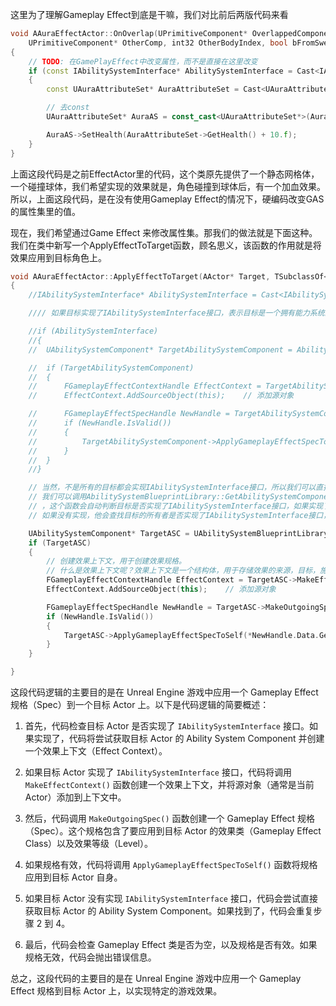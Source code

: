 这里为了理解Gameplay Effect到底是干嘛，我们对比前后两版代码来看

```c++
void AAuraEffectActor::OnOverlap(UPrimitiveComponent* OverlappedComponent, AActor* OtherActor,
	UPrimitiveComponent* OtherComp, int32 OtherBodyIndex, bool bFromSweep, const FHitResult& SweepResult)
{
	// TODO: 在GamePlayEffect中改变属性，而不是直接在这里改变
	if (const IAbilitySystemInterface* AbilitySystemInterface = Cast<IAbilitySystemInterface>(OtherActor))
	{
		const UAuraAttributeSet* AuraAttributeSet = Cast<UAuraAttributeSet>(AbilitySystemInterface->GetAbilitySystemComponent()->GetAttributeSet(UAuraAttributeSet::StaticClass()));

		// 去const
		UAuraAttributeSet* AuraAS = const_cast<UAuraAttributeSet*>(AuraAttributeSet);

		AuraAS->SetHealth(AuraAttributeSet->GetHealth() + 10.f);
	}
}
```

上面这段代码是之前EffectActor里的代码，这个类原先提供了一个静态网格体，一个碰撞球体，我们希望实现的效果就是，角色碰撞到球体后，有一个加血效果。所以，上面这段代码，是在没有使用Gameplay Effect的情况下，硬编码改变GAS的属性集里的值。

现在，我们希望通过Game Effect 来修改属性集。那我们的做法就是下面这种。我们在类中新写一个ApplyEffectToTarget函数，顾名思义，该函数的作用就是将效果应用到目标角色上。



```c++
void AAuraEffectActor::ApplyEffectToTarget(AActor* Target, TSubclassOf<UGameplayEffect> GameplayEffectClass)
{
	//IAbilitySystemInterface* AbilitySystemInterface = Cast<IAbilitySystemInterface>(Target);	// 将目标转换为IAbilitySystemInterface接口

	//// 如果目标实现了IAbilitySystemInterface接口，表示目标是一个拥有能力系统的角色

	//if (AbilitySystemInterface)
	//{
	//	UAbilitySystemComponent* TargetAbilitySystemComponent = AbilitySystemInterface->GetAbilitySystemComponent();	// 获取目标的能力系统组件

	//	if (TargetAbilitySystemComponent)
	//	{
	//		FGameplayEffectContextHandle EffectContext = TargetAbilitySystemComponent->MakeEffectContext();	// 创建效果上下文
	//		EffectContext.AddSourceObject(this);	// 添加源对象

	//		FGameplayEffectSpecHandle NewHandle = TargetAbilitySystemComponent->MakeOutgoingSpec(GameplayEffectClass, 1.f, EffectContext);	// 创建新的效果规格
	//		if (NewHandle.IsValid())
	//		{
	//			TargetAbilitySystemComponent->ApplyGameplayEffectSpecToSelf(*NewHandle.Data.Get());	// 将效果规格应用到自己
	//		}
	//	}
	//}

	// 当然，不是所有的目标都会实现IAbilitySystemInterface接口，所以我们可以直接获取目标的能力系统组件
	// 我们可以调用AbilitySystemBlueprintLibrary::GetAbilitySystemComponent函数来获取目标的能力系统组件
	// ，这个函数会自动判断目标是否实现了IAbilitySystemInterface接口，如果实现了，就会返回目标的能力系统组件，
	// 如果没有实现，他会查找目标的所有者是否实现了IAbilitySystemInterface接口，如果实现了，就会返回所有者的能力系统组件

	UAbilitySystemComponent* TargetASC = UAbilitySystemBlueprintLibrary::GetAbilitySystemComponent(Target);
	if (TargetASC)
	{
		// 创建效果上下文，用于创建效果规格。
		// 什么是效果上下文呢？效果上下文是一个结构体，用于存储效果的来源，目标，施法者等信息。在创建效果规格时，我们需要传入效果上下文。
		FGameplayEffectContextHandle EffectContext = TargetASC->MakeEffectContext();
		EffectContext.AddSourceObject(this);	// 添加源对象

		FGameplayEffectSpecHandle NewHandle = TargetASC->MakeOutgoingSpec(GameplayEffectClass, 1.f, EffectContext);
		if (NewHandle.IsValid())
		{
			TargetASC->ApplyGameplayEffectSpecToSelf(*NewHandle.Data.Get());
		}
	}

}

```

这段代码逻辑的主要目的是在 Unreal Engine 游戏中应用一个 Gameplay Effect 规格（Spec）到一个目标 Actor 上。以下是代码逻辑的简要概述：

1. 首先，代码检查目标 Actor 是否实现了 `IAbilitySystemInterface` 接口。如果实现了，代码将尝试获取目标 Actor 的 Ability System Component 并创建一个效果上下文（Effect Context）。

2. 如果目标 Actor 实现了 `IAbilitySystemInterface` 接口，代码将调用 `MakeEffectContext()` 函数创建一个效果上下文，并将源对象（通常是当前 Actor）添加到上下文中。

3. 然后，代码调用 `MakeOutgoingSpec()` 函数创建一个 Gameplay Effect 规格（Spec）。这个规格包含了要应用到目标 Actor 的效果类（Gameplay Effect Class）以及效果等级（Level）。

4. 如果规格有效，代码将调用 `ApplyGameplayEffectSpecToSelf()` 函数将规格应用到目标 Actor 自身。

5. 如果目标 Actor 没有实现 `IAbilitySystemInterface` 接口，代码会尝试直接获取目标 Actor 的 Ability System Component。如果找到了，代码会重复步骤 2 到 4。

6. 最后，代码会检查 Gameplay Effect 类是否为空，以及规格是否有效。如果规格无效，代码会抛出错误信息。

总之，这段代码的主要目的是在 Unreal Engine 游戏中应用一个 Gameplay Effect 规格到目标 Actor 上，以实现特定的游戏效果。
